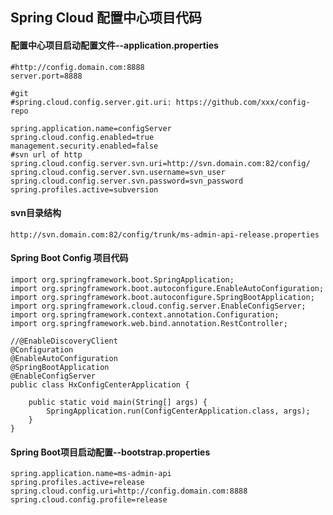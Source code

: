 ## Spring Cloud 配置中心项目代码

#### 配置中心项目启动配置文件--application.properties
```
#http://config.domain.com:8888
server.port=8888

#git
#spring.cloud.config.server.git.uri: https://github.com/xxx/config-repo

spring.application.name=configServer
spring.cloud.config.enabled=true
management.security.enabled=false
#svn url of http
spring.cloud.config.server.svn.uri=http://svn.domain.com:82/config/
spring.cloud.config.server.svn.username=svn_user
spring.cloud.config.server.svn.password=svn_password
spring.profiles.active=subversion

```

#### svn目录结构
`http://svn.domain.com:82/config/trunk/ms-admin-api-release.properties`


#### Spring Boot Config 项目代码
```
import org.springframework.boot.SpringApplication;
import org.springframework.boot.autoconfigure.EnableAutoConfiguration;
import org.springframework.boot.autoconfigure.SpringBootApplication;
import org.springframework.cloud.config.server.EnableConfigServer;
import org.springframework.context.annotation.Configuration;
import org.springframework.web.bind.annotation.RestController;

//@EnableDiscoveryClient
@Configuration
@EnableAutoConfiguration
@SpringBootApplication
@EnableConfigServer
public class HxConfigCenterApplication {

	public static void main(String[] args) {
		SpringApplication.run(ConfigCenterApplication.class, args);
	}
}
```

#### Spring Boot项目启动配置--bootstrap.properties
```
spring.application.name=ms-admin-api
spring.profiles.active=release
spring.cloud.config.uri=http://config.domain.com:8888
spring.cloud.config.profile=release

```

